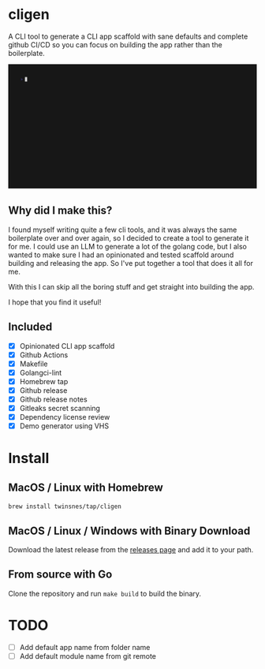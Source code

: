 # cligen 

A CLI tool to generate a CLI app scaffold with sane defaults and complete github CI/CD so you can focus on building the app rather than the boilerplate.

![Demo](demo.gif)

## Why did I make this?
I found myself writing quite a few cli tools, and it was always the same boilerplate over and over again, so I decided to create a tool to generate it for me. I could use an LLM to generate a lot of the golang code, but I also wanted to make sure I had an opinionated and tested scaffold around building and releasing the app. So I've put together a tool that does it all for me.

With this I can skip all the boring stuff and get straight into building the app.

I hope that you find it useful!

## Included

- [x] Opinionated CLI app scaffold
- [x] Github Actions
- [x] Makefile
- [x] Golangci-lint
- [x] Homebrew tap
- [x] Github release
- [x] Github release notes
- [x] Gitleaks secret scanning
- [x] Dependency license review
- [x] Demo generator using VHS 

# Install

## MacOS / Linux with Homebrew

```shell
brew install twinsnes/tap/cligen
```

## MacOS / Linux / Windows with Binary Download

Download the latest release from the [releases page](https://github.com/twinsnes/cligen/releases) and add it to your path.

## From source with Go

Clone the repository and run `make build` to build the binary.

# TODO

- [ ] Add default app name from folder name
- [ ] Add default module name from git remote